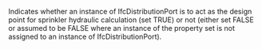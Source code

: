 ﻿Indicates whether an instance of IfcDistributionPort is to act as the design point for sprinkler hydraulic calculation (set TRUE) or not (either set FALSE or assumed to be FALSE where an instance of the property set is not assigned to an instance of IfcDistributionPort).